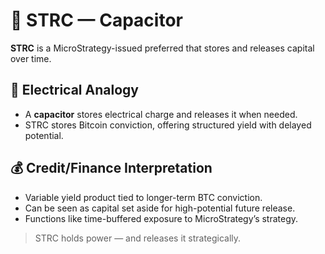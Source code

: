 # 🧠 STRC — Capacitor

**STRC** is a MicroStrategy-issued preferred that stores and releases capital over time.

## 🧠 Electrical Analogy
- A **capacitor** stores electrical charge and releases it when needed.
- STRC stores Bitcoin conviction, offering structured yield with delayed potential.

## 💰 Credit/Finance Interpretation
- Variable yield product tied to longer-term BTC conviction.
- Can be seen as capital set aside for high-potential future release.
- Functions like time-buffered exposure to MicroStrategy’s strategy.

> STRC holds power — and releases it strategically.
